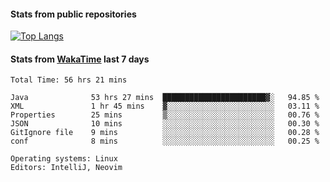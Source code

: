 #### Stats from public repositories

[![Top Langs](https://github-readme-stats.vercel.app/api/top-langs/?username=hyoghurt&layout=compact&exclude_repo=multiserver,docker_compose&langs_count=6)](https://github.com/anuraghazra/github-readme-stats)

#### Stats from [WakaTime](https://wakatime.com/@hyoghurt) last 7 days
<!--START_SECTION:waka-->

```text
Total Time: 56 hrs 21 mins

Java              53 hrs 27 mins  ███████████████████████▓░   94.85 %
XML               1 hr 45 mins    ▓░░░░░░░░░░░░░░░░░░░░░░░░   03.11 %
Properties        25 mins         ▒░░░░░░░░░░░░░░░░░░░░░░░░   00.76 %
JSON              10 mins         ░░░░░░░░░░░░░░░░░░░░░░░░░   00.30 %
GitIgnore file    9 mins          ░░░░░░░░░░░░░░░░░░░░░░░░░   00.28 %
conf              8 mins          ░░░░░░░░░░░░░░░░░░░░░░░░░   00.25 %

Operating systems: Linux
Editors: IntelliJ, Neovim
```

<!--END_SECTION:waka-->
